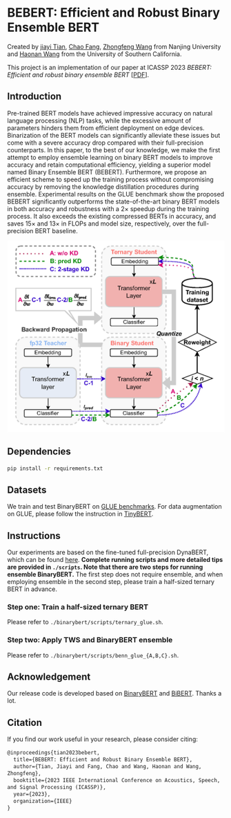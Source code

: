 # BEBERT: Efficient and Robust Binary Ensemble BERT

Created by [jiayi Tian](https://ttttttris.github.io/), [Chao Fang](https://0-scholar-google-com.brum.beds.ac.uk/citations?hl=zh-CN&user=3wg-QTgAAAAJ), [Zhongfeng Wang](https://0-scholar-google-com.brum.beds.ac.uk/citations?user=faC-qekAAAAJ&hl=zh-CN) from Nanjing University and [Haonan Wang](https://0-scholar-google-com.brum.beds.ac.uk/citations?user=AQuXJEkAAAAJ&hl=zh-CN) from the University of Southern California.

This project is an implementation of our paper at ICASSP 2023 *BEBERT: Efficient and robust binary ensemble BERT* [[PDF](http://arxiv.org/abs/2210.15976)].

## Introduction

Pre-trained BERT models have achieved impressive accuracy on natural language processing (NLP) tasks, while the excessive amount of parameters hinders them from efficient deployment on edge devices. Binarization of the BERT models can significantly alleviate these issues but come with a severe accuracy drop compared with their full-precision counterparts. In this paper, to the best of our knowledge, we make the first attempt to employ ensemble learning on binary BERT models to improve accuracy and retain computational efficiency, yielding a superior model named Binary Ensemble BERT (BEBERT). Furthermore, we propose an efficient scheme to speed up the training process without compromising accuracy by removing the knowledge distillation procedures during ensemble. Experimental results on the GLUE benchmark show the proposed BEBERT significantly outperforms the state-of-the-art binary BERT models in both accuracy and robustness with a 2× speedup during the training process. It also exceeds the existing compressed BERTs in accuracy, and saves 15× and 13× in FLOPs and model size, respectively, over the full-precision BERT baseline.

<img src="./assets/BEBERT_fig1.png" alt="model architecture" style="zoom:50%;" />

## Dependencies
```bash
pip install -r requirements.txt
```

## Datasets

We train and test BinaryBERT on [GLUE benchmarks](https://github.com/nyu-mll/GLUE-baselines). For data augmentation on GLUE, please follow the instruction in [TinyBERT](https://github.com/huawei-noah/Pretrained-Language-Model/tree/master/TinyBERT).

## Instructions

Our experiments are based on the fine-tuned full-precision DynaBERT, which can be found [here](https://drive.google.com/file/d/1pYApaDcse5QIB6lZagWO0uElAavFazpA/view?usp=sharing). **Complete running scripts and more detailed tips are provided in `./scripts`. Note that there are two steps for running ensemble BinaryBERT.** The first step does not require ensemble, and when employing ensemble in the second step, please train a half-sized ternary BERT in advance.

### Step one: Train a half-sized ternary BERT

Please refer to `./binarybert/scripts/ternary_glue.sh`.

### Step two: Apply TWS and BinaryBERT ensemble
Please refer to `./binarybert/scripts/benn_glue_{A,B,C}.sh`. 

## Acknowledgement

Our release code is developed based on [BinaryBERT](https://github.com/huawei-noah/Pretrained-Language-Model/tree/master/BinaryBERT) and [BiBERT](https://github.com/htqin/BiBERT). Thanks a lot.

## Citation

If you find our work useful in your research, please consider citing:

```shell
@inproceedings{tian2023bebert,
  title={BEBERT: Efficient and Robust Binary Ensemble BERT},
  author={Tian, Jiayi and Fang, Chao and Wang, Haonan and Wang, Zhongfeng},
  booktitle={2023 IEEE International Conference on Acoustics, Speech, and Signal Processing (ICASSP)},
  year={2023},
  organization={IEEE}
}
```
